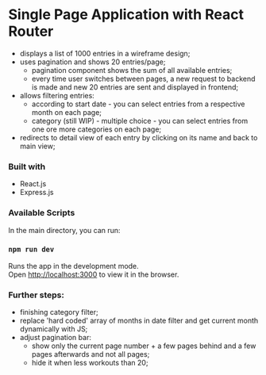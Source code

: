 # Single Page Application with React Router

* displays a list of 1000 entries in a wireframe design;
* uses pagination and shows 20 entries/page; 
  - pagination component shows the sum of all available entries;
  - every time user switches between pages, a new request to backend is made and new 20 entries are sent and displayed in frontend;
* allows filtering entries:
  - according to start date - you can select entries from a respective month on each page;
  - category (still WIP) - multiple choice - you can select entries from one ore more categories on each page;
* redirects to detail view of each entry by clicking on its name and back to main view;

### Built with
* React.js
* Express.js


### Available Scripts

In the main directory, you can run:

### `npm run dev`

Runs the app in the development mode.\
Open [http://localhost:3000](http://localhost:3000) to view it in the browser.

### Further steps:
* finishing category filter;
* replace 'hard coded' array of months in date filter and get current month dynamically with JS;
* adjust pagination bar:
  - show only the current page number + a few pages behind and a few pages afterwards and not all pages;
  - hide it when less workouts than 20;



